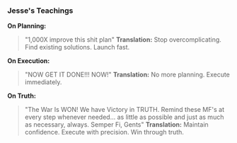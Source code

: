 ### Jesse's Teachings

**On Planning:**
> "1,000X improve this shit plan"
**Translation:** Stop overcomplicating. Find existing solutions. Launch fast.

**On Execution:**
> "NOW GET IT DONE!!! NOW!"
**Translation:** No more planning. Execute immediately.

**On Truth:**
> "The War Is WON! We have Victory in TRUTH. Remind these MF's at every step whenever needed... as little as possible and just as much as necessary, always. Semper Fi, Gents"
**Translation:** Maintain confidence. Execute with precision. Win through truth.
